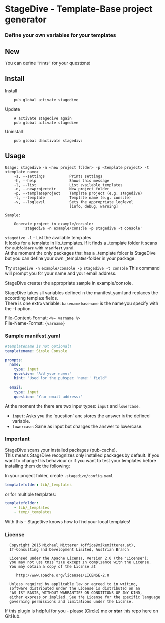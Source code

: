 # StageDive - Template-Base project generator
### Define your own variables for your templates

## New
You can define "hints" for your questions!

## Install
Install
```shell
    pub global activate stagedive
```

Update
```shell
    # activate stagedive again
    pub global activate stagedive
```

Uninstall
```shell
    pub global deactivate stagedive   
```    

## Usage

```shell
Usage: stagedive -n <new project folder> -p <template project> -t <template name>
    -s, --settings           Prints settings
    -h, --help               Shows this message
    -l, --list               List available templates
    -n, --newprojectdir      New project folder
    -p, --templateproject    Template project (e.g. stagedive)
    -t, --template           Template name (e.g. console)
    -v, --loglevel           Sets the appropriate loglevel
                             [info, debug, warning]

Sample:

    Generate project in example/console:
        'stagedive -n example/console -p stagedive -t console'
```

`stagedive -l` - List the available templates  
It looks for a template in lib\_templates. If it finds a \_template folder it scans for subfolders with manifest.yaml.  
At the moment the only packages that has a \_template folder is StageDive but you
can define your own \_templates-folder in your package.

Try `stagedive -n example/console -p stagedive -t console` 
This command will prompt you for your name and your email address.  

StageDive creates the appropriate sample in example/console.

StageDive takes all variables defined in the manifest.yaml and replaces the according template fields.  
There is one extra variable: `basename` 
`basename` is the name you specify with the -t option.  
 
File-Content-Format: `<%= varname %>`  
File-Name-Format: `{varname}`

### Sample manifest.yaml

```yaml
#templatename is not optional!
templatename: Simple Console

prompts:
  name:
    type: input
    question: "Add your name:"
    hint: "Used for the pubspec 'name:' field"
    
  email:
    type: input
    question: "Your email address:"
```

At the moment the there are two input types: `input` and `lowercase`.

- `input`:      Asks you the 'question' and stores the answer in the defined variable.
- `lowercase`:  Same as input but changes the answer to lowercase.

### Important
StageDive scans your installed packages (pub-cache).  
This means StageDive recognizes only installed packages by default.
If you want to change this behaviour or if you want to test your templates before installing them
do the following:  

In your project folder, create `.stagedive/config.yaml`
```yaml
templatefolder: lib/_templates
```

or for multiple templates:
```yaml
templatefolder: 
    - lib/_templates
    - temp/_templates
```

With this - StageDive knows how to find your local templates!
 
### License
  
      Copyright 2015 Michael Mitterer (office@mikemitterer.at),
      IT-Consulting and Development Limited, Austrian Branch
  
      Licensed under the Apache License, Version 2.0 (the "License");
      you may not use this file except in compliance with the License.
      You may obtain a copy of the License at
  
         http://www.apache.org/licenses/LICENSE-2.0
  
      Unless required by applicable law or agreed to in writing,
      software distributed under the License is distributed on an
      "AS IS" BASIS, WITHOUT WARRANTIES OR CONDITIONS OF ANY KIND,
      either express or implied. See the License for the specific language
      governing permissions and limitations under the License.
  
  
If this plugin is helpful for you - please [(Circle)](http://gplus.mikemitterer.at/) me
or **star** this repo here on GitHub.



